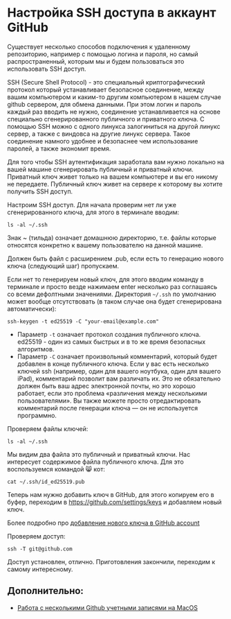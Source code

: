 # Настройка SSH доступа в аккаунт GitHub

Существует несколько способов подключения к удаленному репозиторию, например с помощью логина и
пароля, но самый распространенный, которым мы и будем пользоваться это использовать SSH доступ.

SSH (Secure Shell Protocol) - это специальный криптографический протокол который устанавливает
безопасное соединение, между вашим компьютером и каким-то другим компьютером в нашем случае github
сервером, для обмена данными. При этом логин и пароль каждый раз вводить не нужно, соединение
устанавливается на основе специально сгенерированного публичного и приватного ключа. С помощью SSH
можно с одного линукса залогиниться на другой линукс сервер, а также с виндовса на другие линукс
сервера. Такое соединение намного удобнее и безопаснее чем использование паролей, а также экономит
время.

Для того чтобы SSH аутентификация заработала вам нужно локально на вашей машине сгенерировать
публичный и приватный ключи. Приватный ключ живет только на вашем компьютере и вы его никому не
передаете. Публичный ключ живет на сервере к которому вы хотите получить SSH доступ.

Настроим SSH доступ. Для начала проверим нет ли уже сгенерированного ключа, для этого в терминале
вводим:

```
ls -al ~/.ssh
```

Знак ~ (тильда) означает домашнюю директорию, т.е. файлы которые относятся конкретно к вашему
пользователю на данной машине.

Должен быть файл с расширением .pub, если есть то генерацию нового ключа (следующий шаг)
пропускаем.

Если нет то генерируем новый ключ, для этого вводим команду в терминале и просто везде нажимаем
enter несколько раз соглашаясь со всеми дефолтными значениями. Директория `~/.ssh` по умолчанию 
может вообще отсутствовать (в таком случае она будет сгенерирована автоматически):

```
ssh-keygen -t ed25519 -C "your-email@example.com"
```

- Параметр `-t` означает протокол создания публичного ключа. ed25519 - один из самых быстрых и в то
  же время безопасных алгоритмов.
- Параметр `-С` означает произвольный комментарий, который будет добавлен в конце публичного ключа.
  Если у вас есть несколько ключей ssh (например, один для вашего ноутбука, один для вашего iPad),
  комментарий позволит вам различать их. Это не обязательно должен быть ваш адрес электронной почты,
  но это хорошо работает, если это проблема «различения между несколькими пользователями». Вы также
  можете просто отредактировать комментарий после генерации ключа — он не используется программно.

Проверяем файлы ключей:

```
ls -al ~/.ssh
```

Мы видим два файла это публичный и приватный ключи. Нас интересует содержимое файла публичного
ключа. Для это воспользуемся командой 😸 кот:

```
cat ~/.ssh/id_ed25519.pub
```

Теперь нам нужно добавить ключ в GitHub, для этого копируем его в буфер, переходим
в https://github.com/settings/keys и добавляем новый ключ.

Более подробно
про [добавление нового ключа в GitHub account](https://docs.github.com/en/authentication/connecting-to-github-with-ssh/adding-a-new-ssh-key-to-your-github-account)

Проверяем доступ:

```
ssh -T git@github.com
```

Доступ установлен, отлично. Приготовления закончили, переходим к самому интересному.

## Дополнительно:

- [Работа с несколькими Github учетными записями на MacOS](./handling-multiple-github-accounts.md)